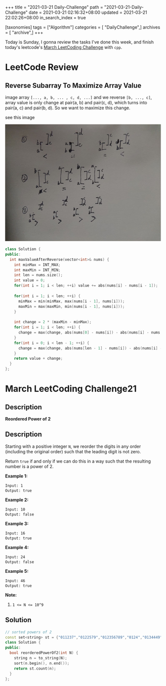 +++
title = "2021-03-21 Daily-Challenge"
path = "2021-03-21-Daily-Challenge"
date = 2021-03-21 02:16:32+08:00
updated = 2021-03-21 22:02:26+08:00
in_search_index = true

[taxonomies]
tags = ["Algorithm"]
categories = [ "DailyChallenge",]
archives = [ "archive",]
+++

Today is Sunday, I gonna review the tasks I've done this week, and finish today's leetcode's [March LeetCoding Challenge](https://leetcode.com/explore/challenge/card/march-leetcoding-challenge-2021/590/week-3-march-15th-march-21st/3679/) with `cpp`.


<!-- more -->

# LeetCode Review

## Reverse Subarray To Maximize Array Value

image array `[..., a, b, ... , c, d, ...]` and we reverse `[b, ..., c]`, array value is only change at pair(a, b) and pair(c, d), which turns into pair(a, c) and pair(b, d). So we want to maximize this change.

see this image

![explanation](./img.jpg)

``` cpp
class Solution {
public:
  int maxValueAfterReverse(vector<int>& nums) {
    int minMax = INT_MAX;
    int maxMin = INT_MIN;
    int len = nums.size();
    int value = 0;
    for(int i = 1; i < len; ++i) value += abs(nums[i] - nums[i - 1]);
    
    for(int i = 1; i < len; ++i) {
      minMax = min(minMax, max(nums[i - 1], nums[i]));
      maxMin = max(maxMin, min(nums[i - 1], nums[i]));
    }
    
    int change = 2 * (maxMin - minMax);
    for(int i = 1; i < len; ++i) {
      change = max(change, abs(nums[0] - nums[i]) - abs(nums[i] - nums[i - 1]));
    }
    for(int i = 0; i < len - 1; ++i) {
      change = max(change, abs(nums[len - 1] - nums[i]) - abs(nums[i] - nums[i + 1]));
    }
    return value + change;
  }
};
```

# March LeetCoding Challenge21

## Description

**Reordered Power of 2**

## Description

Starting with a positive integer `N`, we reorder the digits in any order (including the original order) such that the leading digit is not zero.

Return `true` if and only if we can do this in a way such that the resulting number is a power of 2.

 



**Example 1:**

```
Input: 1
Output: true
```

**Example 2:**

```
Input: 10
Output: false
```

**Example 3:**

```
Input: 16
Output: true
```

**Example 4:**

```
Input: 24
Output: false
```

**Example 5:**

```
Input: 46
Output: true
```

 

**Note:**

1. `1 <= N <= 10^9`

## Solution

``` cpp
// sorted powers of 2
const set<string> st = {"011237","0122579","012356789","0124","0134449","0145678","01466788","0248","0368888","0469","1","112234778","11266777","122446","125","128","1289","13468","16","2","224588","23","23334455","234455668","23678","256","35566","4","46","8"};
class Solution {
public:
  bool reorderedPowerOf2(int N) {
    string n = to_string(N);
    sort(n.begin(), n.end());
    return st.count(n);
  }
};
```

